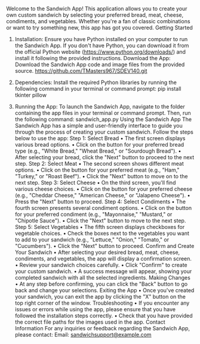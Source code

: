 Welcome to the Sandwich App! This application allows you to create your own custom sandwich by selecting your preferred bread, meat, cheese, condiments, and vegetables. Whether you're a fan of classic combinations or want to try something new, this app has got you covered.
Getting Started
1.	Installation: Ensure you have Python installed on your computer to run the Sandwich App. If you don't have Python, you can download it from the official Python website (https://www.python.org/downloads/) and install it following the provided instructions.
Download the App: Download the Sandwich App code and image files from the provided source. https://github.com/TMasters967/SDEV140.git
2.	Dependencies: Install the required Python libraries by running the following command in your terminal or command prompt: 
pip install tkinter pillow

4.	Running the App: To launch the Sandwich App, navigate to the folder containing the app files in your terminal or command prompt. Then, run the following command:
      sandwich_app.py
Using the Sandwich App
The Sandwich App has a simple and user-friendly interface to guide you through the process of creating your custom sandwich. Follow the steps below to use the app:
Step 1: Select Bread
•	The first screen displays various bread options.
•	Click on the button for your preferred bread type (e.g., "White Bread," "Wheat Bread," or "Sourdough Bread").
•	After selecting your bread, click the "Next" button to proceed to the next step.
Step 2: Select Meat
•	The second screen shows different meat options.
•	Click on the button for your preferred meat (e.g., "Ham," "Turkey," or "Roast Beef").
•	Click the "Next" button to move on to the next step.
Step 3: Select Cheese
•	On the third screen, you'll find various cheese choices.
•	Click on the button for your preferred cheese (e.g., "Cheddar Cheese," "American Cheese," or "Jalapeno Cheese").
•	Press the "Next" button to proceed.
Step 4: Select Condiments
•	The fourth screen presents several condiment options.
•	Click on the button for your preferred condiment (e.g., "Mayonnaise," "Mustard," or "Chipotle Sauce").
•	Click the "Next" button to move to the next step.
Step 5: Select Vegetables
•	The fifth screen displays checkboxes for vegetable choices.
•	Check the boxes next to the vegetables you want to add to your sandwich (e.g., "Lettuce," "Onion," "Tomato," or "Cucumbers").
•	Click the "Next" button to proceed.
Confirm and Create Your Sandwich
•	After selecting your desired bread, meat, cheese, condiments, and vegetables, the app will display a confirmation screen.
•	Review your sandwich choices carefully.
•	Click "Confirm" to create your custom sandwich.
•	A success message will appear, showing your completed sandwich with all the selected ingredients.
Making Changes
•	At any step before confirming, you can click the "Back" button to go back and change your selections.
Exiting the App
•	Once you've created your sandwich, you can exit the app by clicking the "X" button on the top right corner of the window.
Troubleshooting
•	If you encounter any issues or errors while using the app, please ensure that you have followed the installation steps correctly.
•	Check that you have provided the correct file paths for the images used in the app.
Contact Information
For any inquiries or feedback regarding the Sandwich App, please contact:
Email: sandwichsupport@example.com

